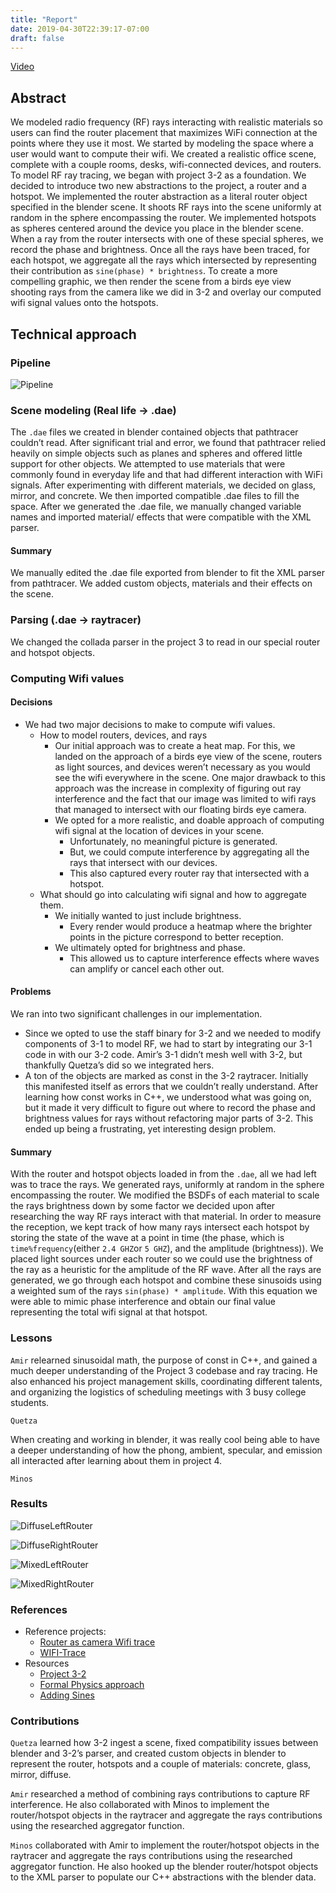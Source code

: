 ```yaml
---
title: "Report"
date: 2019-04-30T22:39:17-07:00
draft: false
---
```


[Video](https://youtu.be/TxUFy5annY4)

## Abstract

We modeled radio frequency (RF) rays interacting with realistic materials so users can find the router placement that maximizes WiFi connection at the points where they use it most.  We started by modeling the space where a user would want to compute their wifi. We created a realistic office scene, complete with a couple rooms, desks, wifi-connected devices, and routers. To model RF ray tracing, we began with project 3-2 as a foundation. We decided to introduce two new abstractions to the project, a router and a hotspot. We implemented the router abstraction as a literal router object specified in the blender scene. It shoots RF rays into the scene uniformly at random in the sphere encompassing the router. We implemented hotspots as spheres centered around the device you place in the blender scene. When a ray from the router intersects with one of these special spheres, we record the phase and brightness. Once all the rays have been traced, for each hotspot, we aggregate all the rays which intersected by representing their contribution as `sine(phase) * brightness`. To create a more compelling graphic, we then render the scene from a birds eye view shooting rays from the camera like we did in 3-2 and overlay our computed wifi signal values onto the hotspots.

## Technical approach
### Pipeline

![Pipeline](../img/pipeline.png)

### Scene modeling (Real life -> .dae)

The `.dae` files we created in blender contained objects that pathtracer couldn’t read. After significant trial and error, we found that pathtracer relied heavily on simple objects such as planes and spheres and offered little support for other objects. We attempted to use materials that were commonly found in everyday life and that had different interaction with WiFi signals. After experimenting with different materials, we decided on glass, mirror, and concrete. We then imported compatible .dae files to fill the space. After we generated the .dae file, we manually changed variable names and imported material/ effects that were compatible with the XML parser.

#### Summary

We manually edited the .dae file exported from blender to fit the XML parser from pathtracer. We added custom objects, materials and their effects on the scene.

### Parsing (.dae -> raytracer)

We changed the collada parser in the project 3 to read in our special router and hotspot objects.

### Computing Wifi values

#### Decisions

* We had two major decisions to make to compute wifi values.
    * How to model routers, devices, and rays
        * Our initial approach was to create a heat map. For this, we landed on the approach of a birds eye view of the scene, routers as light sources, and devices weren’t necessary as you would see the wifi everywhere in the scene. One major drawback to this approach was the increase in complexity of figuring out ray interference and the fact that our image was limited to wifi rays that managed to intersect with our floating birds eye camera.
        * We opted for a more realistic, and doable approach of computing wifi signal at the location of devices in your scene.
            * Unfortunately, no meaningful picture is generated.
            * But, we could compute interference by aggregating all the rays that intersect with our devices.
            * This also captured every router ray that intersected with a hotspot.
    * What should go into calculating wifi signal and how to aggregate them.
        * We initially wanted to just include brightness.
            * Every render would produce a heatmap where the brighter points in the picture correspond to better reception.
        * We ultimately opted for brightness and phase.
            * This allowed us to capture interference effects where waves can amplify or cancel each other out.

#### Problems

We ran into two significant challenges in our implementation.

* Since we opted to use the staff binary for 3-2 and we needed to modify components of 3-1 to model RF, we had to start by integrating our 3-1 code in with our 3-2 code. Amir’s 3-1 didn’t mesh well with 3-2, but thankfully Quetza’s did so we integrated hers.
* A ton of the objects are marked as const in the 3-2 raytracer. Initially this manifested itself as errors that we couldn’t really understand. After learning how const works in C++, we understood what was going on, but it made it very difficult to figure out where to record the phase and brightness values for rays without refactoring major parts of 3-2. This ended up being a frustrating, yet interesting design problem.

#### Summary
With the router and hotspot objects loaded in from the `.dae`, all we had left was to trace the rays. We generated rays, uniformly at random in the sphere encompassing the router. We modified the BSDFs of each material to scale the rays brightness down by some factor we decided upon after researching the way RF rays interact with that material. In order to measure the reception, we kept track of how many rays intersect each hotspot by storing the state of the wave at a point in time (the phase, which is `time%frequency`(either `2.4 GHZ`or `5 GHZ`), and the amplitude (brightness)). We placed light sources under each router so we could use the brightness of the ray as a heuristic for the amplitude of the RF wave. After all the rays are generated, we go through each hotspot and combine these sinusoids using a weighted sum of the rays
 `sin(phase) * amplitude`. With this equation we were able to mimic phase interference and obtain our final value representing the total wifi signal at that hotspot.

### Lessons
`Amir` relearned sinusoidal math, the purpose of const in C++, and gained a much deeper understanding of the Project 3 codebase and ray tracing. He also enhanced his project management skills, coordinating different talents, and organizing the logistics of scheduling meetings with 3 busy college students.

`Quetza`

When creating and working in blender, it was really cool being able to have a deeper understanding of how the phong, ambient, specular, and emission all interacted after learning about them in project 4.

`Minos`

### Results
![DiffuseLeftRouter](../img/SphereHotSpot_DiffuseLeftRouter_screenshot_5-13_23-3-24.png)

![DiffuseRightRouter](../img/SphereHotSpot_DiffuseRightRouter_screenshot_5-13_22-5-30.png)

![MixedLeftRouter](../img/SphereHotSpot_MixedLeftRouterFix_screenshot_5-14_12-32-3.png)

![MixedRightRouter](../img/SphereHotSpot_MixedRightRouterFix_screenshot_5-14_13-19-1.png)

### References
* Reference projects:
    * [Router as camera Wifi trace](https://www.sciencealert.com/a-physicist-has-calculated-the-best-place-to-put-your-router)
    * [WIFI-Trace](https://github.com/SoleSensei/WiFi-Trace)
* Resources
    * [Project 3-2](https://cs184.eecs.berkeley.edu/sp19/article/26/assignment-3-2-pathtracer-2)
    * [Formal Physics approach](https://jasmcole.com/2014/08/25/helmhurts/#more-161)
    * [Adding Sines](https://dspguru.com/files/Sum_of_Two_Sinusoids.pdf)

### Contributions
`Quetza` learned how 3-2 ingest a scene, fixed compatibility issues between blender and 3-2’s parser, and created custom objects in blender to represent the router, hotspots
and a couple of materials: concrete, glass, mirror, diffuse.


`Amir` researched a method of combining rays contributions to capture RF interference. He also collaborated with Minos to implement the router/hotspot objects in the raytracer and aggregate the rays contributions using the researched aggregator function.

`Minos` collaborated with Amir to implement the router/hotspot objects in the raytracer and aggregate the rays contributions using the researched aggregator function. He also hooked up the blender router/hotspot objects to the XML parser to populate our C++ abstractions with the blender data.
